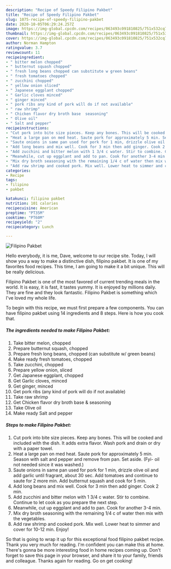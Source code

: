 ```yaml
---
description: "Recipe of Speedy Filipino Pakbet"
title: "Recipe of Speedy Filipino Pakbet"
slug: 1075-recipe-of-speedy-filipino-pakbet
date: 2020-10-05T06:29:24.257Z
image: https://img-global.cpcdn.com/recipes/063493c091810825/751x532cq70/filipino-pakbet-recipe-main-photo.jpg
thumbnail: https://img-global.cpcdn.com/recipes/063493c091810825/751x532cq70/filipino-pakbet-recipe-main-photo.jpg
cover: https://img-global.cpcdn.com/recipes/063493c091810825/751x532cq70/filipino-pakbet-recipe-main-photo.jpg
author: Norman Hampton
ratingvalue: 3.7
reviewcount: 11
recipeingredient:
- " bitter melon chopped"
- " butternut squash chopped"
- " fresh long beans chopped can substitute w green beans"
- " fresh tomatoes chopped"
- " zucchini chopped"
- " yellow onion sliced"
- " Japanese eggplant chopped"
- " Garlic cloves minced"
- " ginger minced"
- " pork ribs any kind of pork will do if not available"
- " raw shrimp"
- " Chicken flavor dry broth base  seasoning"
- " Olive oil"
- " Salt and pepper"
recipeinstructions:
- "Cut pork into bite size pieces. Keep any bones. This will be cooked and included with the dish. It adds extra flavor. Wash pork and drain or dry with a paper towel."
- "Heat a large pan on med heat. Saute pork for approximately 5 min. Season with salt and pepper and remove from pan. Set aside. (Fyi- oil not needed since it was washed.)"
- "Saute onions in same pan used for pork for 1 min, drizzle olive oil and add garlic until fragrant, about 30 sec. Add tomatoes and continue to saute for 2 more min. Add butternut squash and cook for 5 min."
- "Add long beans and mix well. Cook for 3 min then add ginger. Cook 2 min."
- "Add zucchini and bitter melon with 1 3/4 c water. Stir to combine. Continue to let cook as you prepare the next step."
- "Meanwhile, cut up eggplant and add to pan. Cook for another 3-4 min."
- "Mix dry broth seasoning with the remaining 1/4 c of water then mix with the vegetables."
- "Add raw shrimp and cooked pork. Mix well. Lower heat to simmer and cover for 10-12 min. Enjoy!"
categories:
- Recipe
tags:
- filipino
- pakbet

katakunci: filipino pakbet 
nutrition: 101 calories
recipecuisine: American
preptime: "PT35M"
cooktime: "PT60M"
recipeyield: "2"
recipecategory: Lunch

---
```



![Filipino Pakbet](https://img-global.cpcdn.com/recipes/063493c091810825/751x532cq70/filipino-pakbet-recipe-main-photo.jpg)

Hello everybody, it is me, Dave, welcome to our recipe site. Today, I will show you a way to make a distinctive dish, filipino pakbet. It is one of my favorites food recipes. This time, I am going to make it a bit unique. This will be really delicious.



Filipino Pakbet is one of the most favored of current trending meals in the world. It is easy, it is fast, it tastes yummy. It is enjoyed by millions daily. They are fine and they look fantastic. Filipino Pakbet is something which I've loved my whole life.


To begin with this recipe, we must first prepare a few components. You can have filipino pakbet using 14 ingredients and 8 steps. Here is how you cook that.

<!--inarticleads1-->

##### The ingredients needed to make Filipino Pakbet:

1. Take  bitter melon, chopped
1. Prepare  butternut squash, chopped
1. Prepare  fresh long beans, chopped (can substitute w/ green beans)
1. Make ready  fresh tomatoes, chopped
1. Take  zucchini, chopped
1. Prepare  yellow onion, sliced
1. Get  Japanese eggplant, chopped
1. Get  Garlic cloves, minced
1. Get  ginger, minced
1. Get  pork ribs (any kind of pork will do if not available)
1. Take  raw shrimp
1. Get  Chicken flavor dry broth base &amp; seasoning
1. Take  Olive oil
1. Make ready  Salt and pepper




<!--inarticleads2-->

##### Steps to make Filipino Pakbet:

1. Cut pork into bite size pieces. Keep any bones. This will be cooked and included with the dish. It adds extra flavor. Wash pork and drain or dry with a paper towel.
1. Heat a large pan on med heat. Saute pork for approximately 5 min. Season with salt and pepper and remove from pan. Set aside. (Fyi- oil not needed since it was washed.)
1. Saute onions in same pan used for pork for 1 min, drizzle olive oil and add garlic until fragrant, about 30 sec. Add tomatoes and continue to saute for 2 more min. Add butternut squash and cook for 5 min.
1. Add long beans and mix well. Cook for 3 min then add ginger. Cook 2 min.
1. Add zucchini and bitter melon with 1 3/4 c water. Stir to combine. Continue to let cook as you prepare the next step.
1. Meanwhile, cut up eggplant and add to pan. Cook for another 3-4 min.
1. Mix dry broth seasoning with the remaining 1/4 c of water then mix with the vegetables.
1. Add raw shrimp and cooked pork. Mix well. Lower heat to simmer and cover for 10-12 min. Enjoy!




So that is going to wrap it up for this exceptional food filipino pakbet recipe. Thank you very much for reading. I'm confident you can make this at home. There's gonna be more interesting food in home recipes coming up. Don't forget to save this page in your browser, and share it to your family, friends and colleague. Thanks again for reading. Go on get cooking!
